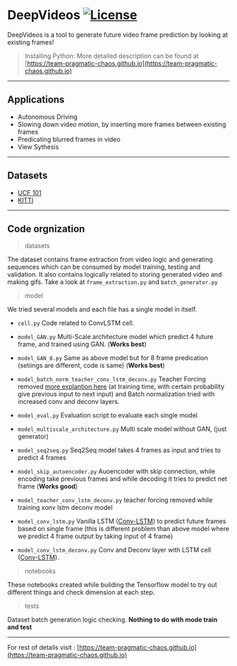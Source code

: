 # DeepVideos [![License](https://img.shields.io/badge/License-Apache%202.0-blue.svg)](https://opensource.org/licenses/Apache-2.0)

DeepVideos is a tool to generate future video frame prediction by looking at existing frames!

>Installing Python: More detailed description can be found at  [https://team-pragmatic-chaos.github.io](https://team-pragmatic-chaos.github.io)

- - - -

## Applications
* Autonomous Driving
* Slowing down video motion, by inserting more frames between existing frames
* Predicating blurred frames in video
* View Sythesis

- - - -

## Datasets
* [UCF 101](http://crcv.ucf.edu/data/UCF101.php)
* [KITTI](http://www.cvlibs.net/datasets/kitti/)

- - - -

## Code orgnization

>datasets    

The dataset contains frame extraction from video logic and generating sequences which can be consumed by model training, testing and validation. It also contains logically related to storing generated video and making gifs. Take a look at `frame_extraction.py` and `batch_generator.py`

>model    

We tried several models and each file has a single model in itself. 

* `cell.py` Code related to ConvLSTM cell.
* `model_GAN.py` Multi-Scale architecture model which predict 4 future frame, and trained using GAN. (**Works best**)
* `model_GAN_8.py` Same as above model but for 8 frame predication (setiings are different, code is same) (**Works best**)
* `model_batch_norm_teacher_conv_lstm_deconv.py` Teacher Forcing removed [more explantion here](https://www.quora.com/What-is-the-teacher-forcing-in-RNN) (at training time, with certain probability give previous input to next input) and Batch normalization tried with increased conv and deconv layers.
* `model_eval.py` Evaluation script to evaluate each single model
* `model_multiscale_architecture.py` Multi scale model without GAN, (just generator)
* `model_seq2seq.py` Seq2Seq model takes 4 frames as input and tries to predict 4 frames    
* `model_skip_autoencoder.py` Auoencoder with skip connection, while encoding take previous frames and while decoding it tries to predict net frame     (**Works good**)
* `model_teacher_conv_lstm_deconv.py` teacher forcing removed while training xonv lstm deconv model

* `model_conv_lstm.py` Vanilla LSTM ([Conv-LSTM](https://arxiv.org/abs/1506.04214)) to predict future frames based on single frame (this is different problem than above model where we predict 4 frame output by taking input of 4 frame)
* `model_conv_lstm_deconv.py` Conv and Deconv layer with LSTM cell ([Conv-LSTM](https://arxiv.org/abs/1506.04214)).

>notebooks

These notebooks created while building the Tensorflow model to try out different things and check dimension at each step.

>tests

Dataset batch generation logic checking. **Nothing to do with mode train and test**

- - - -

For rest of details visit : [https://team-pragmatic-chaos.github.io](https://team-pragmatic-chaos.github.io)
